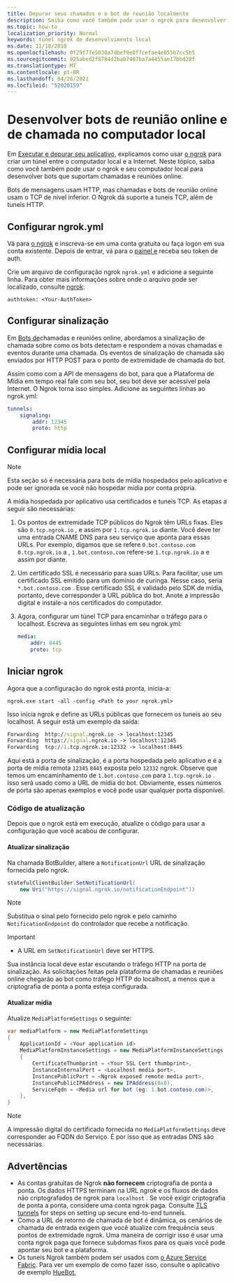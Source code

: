 ```yaml
---
title: Depurar seus chamados e o bot de reunião localmente
description: Saiba como você também pode usar o ngrok para desenvolver chamadas e bots de reunião online no computador local.
ms.topic: how-to
localization_priority: Normal
keywords: túnel ngrok de desenvolvimento local
ms.date: 11/18/2018
ms.openlocfilehash: 0f29f77e5030a7dbef9e8f7cefae4e055b7cc5b5
ms.sourcegitcommit: 825abed2f8784d2bab7407ba7a4455ae17bbd28f
ms.translationtype: MT
ms.contentlocale: pt-BR
ms.lasthandoff: 04/26/2021
ms.locfileid: "52020159"
---
```

# <a name="develop-calling-and-online-meeting-bots-on-your-local-pc"></a>Desenvolver bots de reunião online e de chamada no computador local

Em [Executar e depurar seu aplicativo,](../../concepts/build-and-test/debug.md) explicamos como usar [o ngrok](https://ngrok.com) para criar um túnel entre o computador local e a Internet. Neste tópico, saiba como você também pode usar o ngrok e seu computador local para desenvolver bots que suportam chamadas e reuniões online.

Bots de mensagens usam HTTP, mas chamadas e bots de reunião online usam o TCP de nível inferior. O Ngrok dá suporte a tuneis TCP, além de tuneis HTTP. 

## <a name="configure-ngrokyml"></a>Configurar ngrok.yml

Vá para [o ngrok](https://ngrok.com) e inscreva-se em uma conta gratuita ou faça logon em sua conta existente. Depois de entrar, vá para o [painel e](https://dashboard.ngrok.com) receba seu token de auth.

Crie um arquivo de configuração ngrok `ngrok.yml` e adicione a seguinte linha. Para obter mais informações sobre onde o arquivo pode ser localizado, consulte [ngrok](https://ngrok.com/docs#config):

  `authtoken: <Your-AuthToken>`

## <a name="set-up-signaling"></a>Configurar sinalização

Em [Bots de](./calls-meetings-bots-overview.md)chamadas e reuniões online, abordamos a sinalização de chamada sobre como os bots detectam e respondem a novas chamadas e eventos durante uma chamada. Os eventos de sinalização de chamada são enviados por HTTP POST para o ponto de extremidade de chamada do bot.

Assim como com a API de mensagens do bot, para que a Plataforma de Mídia em tempo real fale com seu bot, seu bot deve ser acessível pela Internet. O Ngrok torna isso simples. Adicione as seguintes linhas ao ngrok.yml:

```yaml
tunnels:
    signaling:
        addr: 12345
        proto: http
```

## <a name="set-up-local-media"></a>Configurar mídia local

> [!NOTE]
> Esta seção só é necessária para bots de mídia hospedados pelo aplicativo e pode ser ignorada se você não hospedar mídia por conta própria.

A mídia hospedada por aplicativo usa certificados e tuneis TCP. As etapas a seguir são necessárias:

1. Os pontos de extremidade TCP públicos do Ngrok têm URLs fixas. Eles são `0.tcp.ngrok.io` , e assim por `1.tcp.ngrok.io` diante. Você deve ter uma entrada CNAME DNS para seu serviço que aponta para essas URLs. Por exemplo, digamos que se refere `0.bot.contoso.com` `0.tcp.ngrok.io` a , `1.bot.contoso.com` refere-se `1.tcp.ngrok.io` a e assim por diante.
2. Um certificado SSL é necessário para suas URLs. Para facilitar, use um certificado SSL emitido para um domínio de curinga. Nesse caso, seria `*.bot.contoso.com` . Esse certificado SSL é validado pelo SDK de mídia, portanto, deve corresponder à URL pública do bot. Anote a impressão digital e instale-a nos certificados do computador.
3. Agora, configurar um túnel TCP para encaminhar o tráfego para o localhost. Escreva as seguintes linhas em seu ngrok.yml:

    ```yaml
    media:
        addr: 8445
        proto: tcp
    ```

## <a name="start-ngrok"></a>Iniciar ngrok

Agora que a configuração do ngrok está pronta, inicia-a:

  `ngrok.exe start -all -config <Path to your ngrok.yml>`

Isso inicia ngrok e define as URLs públicas que fornecem os tuneis ao seu localhost. A seguir está um exemplo da saída:

```cmd
Forwarding  http://signal.ngrok.io -> localhost:12345
Forwarding  https://signal.ngrok.io -> localhost:12345
Forwarding  tcp://1.tcp.ngrok.io:12332 -> localhost:8445
```

Aqui está a porta de sinalização, é a porta hospedada pelo aplicativo e é a porta de mídia remota `12345` `8445` exposta pelo `12332` ngrok. Observe que temos um encaminhamento de `1.bot.contoso.com` para `1.tcp.ngrok.io` . Isso será usado como a URL de mídia do bot. Obviamente, esses números de porta são apenas exemplos e você pode usar qualquer porta disponível.

### <a name="update-code"></a>Código de atualização

Depois que o ngrok está em execução, atualize o código para usar a configuração que você acabou de configurar.

#### <a name="update-signaling"></a>Atualizar sinalização

Na chamada BotBuilder, altere a `NotificationUrl` URL de sinalização fornecida pelo ngrok.

```csharp
statefulClientBuilder.SetNotificationUrl(
    new Uri("https://signal.ngrok.io/notificationEndpoint"))
```

> [!NOTE]
> Substitua o sinal pelo fornecido pelo ngrok e pelo caminho `NotificationEndpoint` do controlador que recebe a notificação.

> [!IMPORTANT]
> * A URL em `SetNotificationUrl` deve ser HTTPS.
> 
> Sua instância local deve estar escutando o tráfego HTTP na porta de sinalização. As solicitações feitas pela plataforma de chamadas e reuniões online chegarão ao bot como tráfego HTTP do localhost, a menos que a criptografia de ponta a ponta esteja configurada.

#### <a name="update-media"></a>Atualizar mídia

Atualize `MediaPlatformSettings` o seguinte:

```csharp
var mediaPlatform = new MediaPlatformSettings
{
    ApplicationId = <Your application id>
    MediaPlatformInstanceSettings = new MediaPlatformInstanceSettings
    {
        CertificateThumbprint = <Your SSL Cert thumbprint>,
        InstanceInternalPort = <Localhost media port>,
        InstancePublicPort = <Ngrok exposed remote media port>,
        InstancePublicIPAddress = new IPAddress(0x0),
        ServiceFqdn = <Media url for bot (eg: 1.bot.contoso.com)>,
    },
}
```

> [!NOTE]
> A impressão digital do certificado fornecida no `MediaPlatformSettings` deve corresponder ao FQDN do Serviço. É por isso que as entradas DNS são necessárias.

## <a name="caveats"></a>Advertências

- As contas gratuitas de Ngrok **não fornecem** criptografia de ponta a ponta. Os dados HTTPS terminam na URL ngrok e os fluxos de dados não criptografados de ngrok para `localhost` . Se você exigir criptografia de ponta a ponta, considere uma conta ngrok paga. Consulte [TLS tunnels](https://ngrok.com/docs#tls) for steps on setting up secure end-to-end tunnels.
- Como a URL de retorno de chamada de bot é dinâmica, os cenários de chamada de entrada exigem que você atualize com frequência seus pontos de extremidade ngrok. Uma maneira de corrigir isso é usar uma conta ngrok paga que fornece subdomas fixos para os quais você pode apontar seu bot e a plataforma.
- Os tuneis Ngrok também podem ser usados com [o Azure Service Fabric](/azure/service-fabric/service-fabric-overview). Para ver um exemplo de como fazer isso, consulte o aplicativo de exemplo [HueBot.](/microsoftgraph/microsoft-graph-comms-samples/tree/master/Samples/LocalMediaSamples/HueBot/HueBot)
